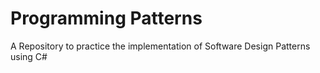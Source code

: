 # Programming Patterns

A Repository to practice the implementation of Software Design Patterns using C#
